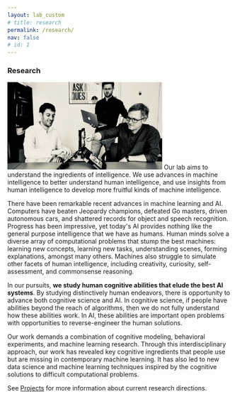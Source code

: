 ```yaml
---
layout: lab_custom
# title: research
permalink: /research/
nav: false
# id: 1
---
```


### __Research__
<img class="fig" src="/images/battleship-bw.jpg" width="350">
Our lab aims to understand the ingredients of intelligence. We use advances in machine intelligence to better understand human intelligence, and use insights from human intelligence to develop more fruitful kinds of machine intelligence.

There have been remarkable recent advances in machine learning and AI. Computers have beaten Jeopardy champions, defeated Go masters, driven autonomous cars, and shattered records for object and speech recognition. Progress has been impressive, yet today's AI provides nothing like the general purpose intelligence that we have as humans. 
Human minds solve a diverse array of computational problems that stump the best machines: learning new concepts, learning new tasks, understanding scenes, forming explanations, amongst many others. Machines also struggle to simulate other facets of human intelligence, including creativity, curiosity, self-assessment, and commonsense reasoning.

In our pursuits, __we study human cognitive abilities that elude the best AI systems__. By studying distinctively human endeavors, there is opportunity to advance both cognitive science and AI. In cognitive science, if people have abilities beyond the reach of algorithms, then we do not fully understand how these abilities work. In AI, these abilities are important open problems with opportunities to reverse-engineer the human solutions.

Our work demands a combination of cognitive modeling, behavioral experiments, and machine learning research. Through this interdisciplinary approach, our work has revealed key cognitive ingredients that people use but are missing in contemporary machine learning. It has also led to new data science and machine learning techniques inspired by the cognitive solutions to difficult computational problems.

See [Projects](/projects/) for more information about current research directions.